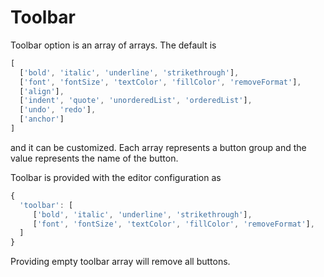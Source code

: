 # Toolbar

Toolbar option is an array of arrays. The default is

```js
[
  ['bold', 'italic', 'underline', 'strikethrough'],
  ['font', 'fontSize', 'textColor', 'fillColor', 'removeFormat'],
  ['align'],
  ['indent', 'quote', 'unorderedList', 'orderedList'],
  ['undo', 'redo'],
  ['anchor']
]
```

and it can be customized. Each array represents a button group and the value represents the name of the button.

Toolbar is provided with the editor configuration as

```js
{
  'toolbar': [
     ['bold', 'italic', 'underline', 'strikethrough'],
     ['font', 'fontSize', 'textColor', 'fillColor', 'removeFormat'],
  ]
}
```

Providing empty toolbar array will remove all buttons.
